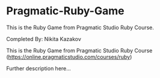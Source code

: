 # Pragmatic-Ruby-Game
This is the Ruby Game from Pragmatic Studio Ruby Course.

Completed By: Nikita Kazakov

This is the Ruby Game from Pragmatic Studio Ruby Course (https://online.pragmaticstudio.com/courses/ruby)

Further description here...